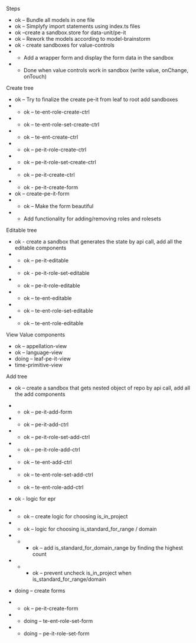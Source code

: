 Steps
* ok – Bundle all models in one file
* ok – Simplyfy import statements using index.ts files
* ok –create a sandbox.store for data-unit/pe-it
* ok – Rework the models according to model-brainstorm
* ok - create sandboxes for value-controls
* * Add a wrapper form and display the form data in the sandbox
* * Done when value controls work in sandbox (write value, onChange, onTouch)

Create tree
* ok – Try to finalize the create pe-it  from leaf to root add sandboxes 
* * ok – te-ent-role-create-ctrl
* * ok – te-ent-role-set-create-ctrl
* * ok – te-ent-create-ctrl
* * ok – pe-it-role-create-ctrl
* * ok – pe-it-role-set-create-ctrl
* * ok – pe-it-create-ctrl
* * ok - pe-it-create-form
* ok – create-pe-it-form
* * ok – Make the  form beautiful
* * Add functionality for adding/removing roles and rolesets 


Editable tree
* ok - create a sandbox that generates the state by api call, add all the editable components
* * ok – pe-it-editable
* * ok - pe-it-role-set-editable
* * ok – pe-it-role-editable
* * ok – te-ent-editable
* * ok – te-ent-role-set-editable
* * ok – te-ent-role-editable


View Value components
* ok – appellation-view
* ok – language-view
* doing – leaf-pe-it-view
* time-primitive-view

Add tree
* ok – create a sandbox that gets nested object of repo by api call, add all the add components
* * ok – pe-it-add-form
* * ok – pe-it-add-ctrl
* * ok – pe-it-role-set-add-ctrl
* * ok – pe-it-role-add-ctrl
* * ok – te-ent-add-ctrl
* * ok – te-ent-role-set-add-ctrl
* * ok – te-ent-role-add-ctrl
* ok - logic for epr
* * ok – create logic for choosing is_in_project
* * ok – logic for choosing is_standard_for_range / domain
* * * ok – add is_standard_for_domain_range by finding the highest count
* * * ok – prevent uncheck is_in_project when is_standard_for_range/domain



* doing – create forms
* * ok – pe-it-create-form
* * doing – te-ent-role-set-form
* * doing – pe-it-role-set-form
